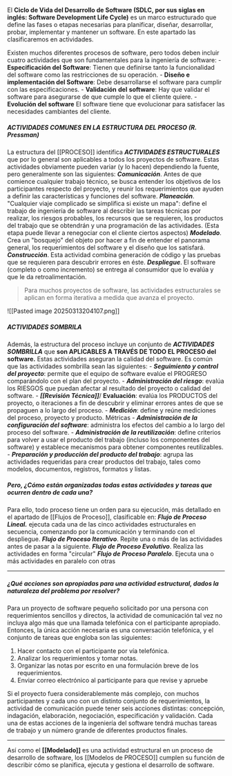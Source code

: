 El **Ciclo de Vida del Desarrollo de Software (SDLC, por sus siglas en inglés: Software Development Life Cycle)** es un marco estructurado que define las fases o etapas necesarias para planificar, diseñar, desarrollar, probar, implementar y mantener un software. En este apartado las clasificaremos en actividades.

Existen muchos diferentes procesos de software, pero todos deben incluir cuatro actividades que son fundamentales para la ingeniería de software:
	- **Especificación del Software**: Tienen que definirse tanto la funcionalidad del software como las restricciones de su operación.
	- **Diseño e implementación del Software**: Debe desarrollarse el software para cumplir con las especificaciones.
	- **Validación** **del** **software**: Hay que validar el software para asegurarse de que cumple lo que el cliente quiere. 
	- **Evolución del software** El software tiene que evolucionar para satisfacer las necesidades cambiantes del cliente.

##### ****ACTIVIDADES COMUNES EN LA ESTRUCTURA DEL PROCESO**** (R. Pressman)

La estructura del [[PROCESO]] identifica ***ACTIVIDADES ESTRUCTURALES*** que por lo general son aplicables a todos los proyectos de software. Estas actividades obviamente pueden variar (y lo hacen) dependiendo la fuente, pero generalmente son las siguientes:
	***Comunicación***. Antes de que comience cualquier trabajo técnico, se busca entender los objetivos de los participantes respecto del proyecto, y reunir los requerimientos que ayuden a definir las características y funciones del software.
	***Planeación***. "Cualquier viaje complicado se simplifica si existe un mapa": define el trabajo de ingeniería de software al describir las tareas técnicas por realizar, los riesgos probables, los recursos que se requieren, los productos del trabajo que se obtendrán y una programación de las actividades. (Esta etapa puede llevar a renegociar con el cliente ciertos aspectos)
	***Modelado***. Crea un "bosquejo" del objeto por hacer a fin de entender el panorama general, los requerimientos del software y el diseño que los satisfará. 
	***Construcción***. Esta actividad combina generación de código y las pruebas que se requieren para descubrir errores en éste.
	***Despliegue***. El software (completo o como incremento) se entrega al consumidor que lo evalúa y que le da retroalimentación.
	
> 	Para muchos proyectos de software, las actividades estructurales se aplican en forma iterativa a medida que avanza el proyecto.

![[Pasted image 20250313204107.png]]
##### ****ACTIVIDADES SOMBRILA****
Además, la estructura del proceso incluye un conjunto de ***ACTIVIDADES SOMBRILLA*** que **son APLICABLES A TRAVÉS DE TODO EL PROCESO del software.** Estas actividades aseguran la calidad del software. Es común que las actividades sombrilla sean las siguientes:
	- ***Seguimiento y control del proyecto***: permite que el equipo de software evalúe el PROGRESO comparándolo con el plan del proyecto.
	- ***Administración del riesgo***: evalúa los RIESGOS que puedan afectar al resultado del proyecto o calidad del software.
	- ***[[Revisión Técnica]]***/ **Evaluación**: evalúa los PRODUCTOS del proyecto, o iteraciones a fin de descubrir y eliminar errores antes de que se propaguen a lo largo del proceso.
	- ***Medición***: define y reúne mediciones del proceso, proyecto y producto. Métricas
	- ***Administración de la configuración del software***: administra los efectos del cambio a lo largo del proceso del software.
	- ***Administración de la reutilización***: define criterios para volver a usar el producto del trabajo (incluso los componentes del software) y establece mecanismos para obtener componentes reutilizables.
	- ***Preparación y producción del producto del trabajo***: agrupa las actividades requeridas para crear productos del trabajo, tales como modelos, documentos, registros, formatos y listas.

##### Pero, ***¿Cómo están organizadas todas estas actividades y tareas que ocurren dentro de cada una?***

Para ello, todo proceso tiene un orden para su ejecución, más detallado en el apartado de [[Flujos de Proceso]], clasificable en:
	***Flujo de Proceso Lineal.*** ejecuta cada una de las cinco actividades estructurales en secuencia, comenzando por la comunicación y terminando con el despliegue.
	***Flujo de Proceso Iterativo***. Repite una o más de las actividades antes de pasar a la siguiente.
	***Flujo de Proceso Evolutivo***. Realiza las actividades en forma "circular"
	***Flujo de Proceso Paralelo***. Ejecuta una o más actividades en paralelo con otras 
********
##### ***¿Qué acciones son apropiadas para una actividad estructural, dados la naturaleza del problema por resolver?***

Para un proyecto de software pequeño solicitado por una persona con requerimientos sencillos y directos, la actividad de comunicación tal vez no incluya algo más que una llamada telefónica con el participante apropiado. Entonces, la única acción necesaria es una conversación telefónica, y el conjunto de tareas que engloba son las siguientes: 
1. Hacer contacto con el participante por vía telefónica. 
2. Analizar los requerimientos y tomar notas. 
3. Organizar las notas por escrito en una formulación breve de los requerimientos. 
4. Enviar correo electrónico al participante para que revise y apruebe

Si el proyecto fuera considerablemente más complejo, con muchos participantes y cada uno con un distinto conjunto de requerimientos, la actividad de comunicación puede tener seis acciones distintas: concepción, indagación, elaboración, negociación, especificación y validación. Cada una de estas acciones de la ingeniería del software tendrá muchas tareas de trabajo y un número grande de diferentes productos finales.
************************

Así como el **[[Modelado]]** es una actividad estructural en un proceso de desarrollo de software, los [[Modelos de PROCESO]] cumplen su función de describir cómo se planifica, ejecuta y gestiona el desarrollo de software.